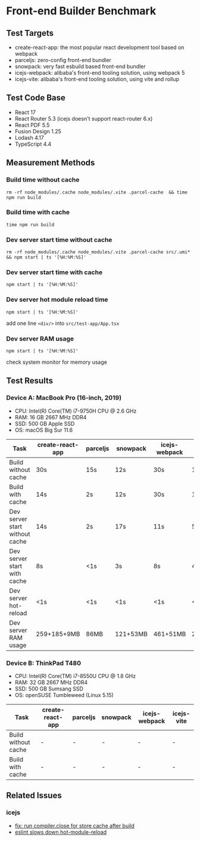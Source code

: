 # Front-end Builder Benchmark

## Test Targets

- create-react-app: the most popular react development tool based on webpack
- parceljs: zero-config front-end bundler
- snowpack: very fast esbuild based front-end bundler
- icejs-webpack: alibaba's front-end tooling solution, using webpack 5
- icejs-vite: alibaba's front-end tooling solution, using vite and rollup

## Test Code Base

- React 17
- React Router 5.3 (icejs doesn't support react-router 6.x)
- React PDF 5.5
- Fusion Design 1.25
- Lodash 4.17
- TypeScript 4.4

## Measurement Methods

### Build time without cache

```
rm -rf node_modules/.cache node_modules/.vite .parcel-cache  && time npm run build
```

### Build time with cache

```
time npm run build
```

### Dev server start time without cache

```
rm -rf node_modules/.cache node_modules/.vite .parcel-cache src/.umi* && npm start | ts '[%H:%M:%S]'
```

### Dev server start time with cache

```
npm start | ts '[%H:%M:%S]'
```

### Dev server hot module reload time

```
npm start | ts '[%H:%M:%S]'
```

add one line `<div/>` into `src/test-app/App.tsx`

### Dev server RAM usage

```
npm start | ts '[%H:%M:%S]'
```

check system monitor for memory usage

## Test Results

### Device A: MacBook Pro (16-inch, 2019)

- CPU: Intel(R) Core(TM) i7-9750H CPU @ 2.6 GHz
- RAM: 16 GB 2667 MHz DDR4
- SSD: 500 GB Apple SSD
- OS: macOS Big Sur 11.6

| Task                           | create-react-app | parceljs | snowpack | icejs-webpack | icejs-vite | umijs |
| ------------------------------ | ---------------- | -------- | -------- | ------------- | ---------- | ----- |
| Build without cache            | 30s              | 15s      | 12s      | 30s           | 16s        | 20s   |
| Build with cache               | 14s              | 2s       | 12s      | 30s           | 16s        | 13s   |
| Dev server start without cache | 14s              | 2s       | 17s      | 11s           | 5s         | 10s   |
| Dev server start with cache    | 8s               | <1s      | 3s       | 8s            | 4s         | 8s    |
| Dev server hot-reload          | <1s              | <1s      | <1s      | <1s           | <1s        | ~1s   |
| Dev server RAM usage           | 259+185+9MB      | 86MB     | 121+53MB | 461+51MB      | 250+44MB   | 301MB |

### Device B: ThinkPad T480

- CPU: Intel(R) Core(TM) i7-8550U CPU @ 1.8 GHz
- RAM: 32 GB 2667 MHz DDR4
- SSD: 500 GB Sumsang SSD
- OS: openSUSE Tumbleweed (Linux 5.15)

| Task                | create-react-app | parceljs | snowpack | icejs-webpack | icejs-vite |
| ------------------- | ---------------- | -------- | -------- | ------------- | ---------- |
| Build without cache | -                | -        | -        | -             | -          |
| Build with cache    | -                | -        | -        | -             | -          |

## Related Issues

### icejs

- [fix: run compiler.close for store cache after build](https://github.com/ice-lab/build-scripts/pull/76)
- [eslint slows down hot-module-reload](https://github.com/alibaba/ice/issues/4865)
